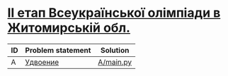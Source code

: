 # [ІІ етап Всеукраїнської олімпіади в Житомирській обл.](https://www.e-olymp.com/en/contests/9304)




| ID | Problem statement                                                   | Solution               |
|----|---------------------------------------------------------------------|------------------------|
| A  | [Удвоение](https://www.e-olymp.com/en/contests/9304/problems/81177) | [A/main.py](A/main.py) |

